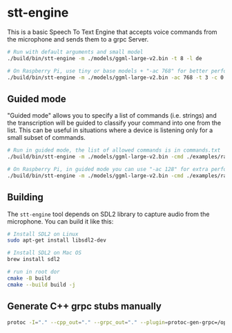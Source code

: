 # stt-engine

This is a basic Speech To Text Engine that accepts voice commands from the microphone and sends them to a grpc Server.

```bash
# Run with default arguments and small model
./build/bin/stt-engine -m ./models/ggml-large-v2.bin -t 8 -l de

# On Raspberry Pi, use tiny or base models + "-ac 768" for better performance
./build/bin/stt-engine -m ./models/ggml-large-v2.bin -ac 768 -t 3 -c 0
```

## Guided mode

"Guided mode" allows you to specify a list of commands (i.e. strings) and the transcription will be guided to classify your command into one from the list. This can be useful in situations where a device is listening only for a small subset of commands.

```bash
# Run in guided mode, the list of allowed commands is in commands.txt
./build/bin/stt-engine -m ./models/ggml-large-v2.bin -cmd ./examples/rasa/commands.txt

# On Raspberry Pi, in guided mode you can use "-ac 128" for extra performance
./build/bin/stt-engine -m ./models/ggml-large-v2.bin -cmd ./examples/rasa/commands.txt -ac 128 -t 3 -c 0
```

## Building

The `stt-engine` tool depends on SDL2 library to capture audio from the microphone. You can build it like this:

```bash
# Install SDL2 on Linux
sudo apt-get install libsdl2-dev

# Install SDL2 on Mac OS
brew install sdl2

# run in root dor
cmake -B build 
cmake --build build -j
```

## Generate C++ grpc stubs manually

```bash
protoc -I="." --cpp_out="." --grpc_out="." --plugin=protoc-gen-grpc=/opt/homebrew/bin/grpc_cpp_plugin ./conv_agent_input_service.proto
```
